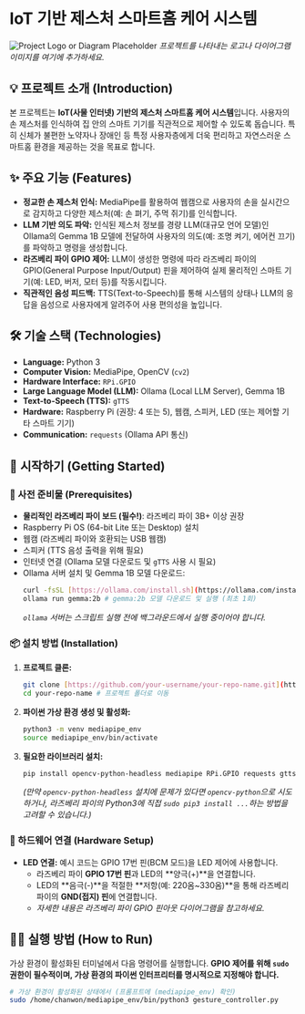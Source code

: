 # IoT 기반 제스처 스마트홈 케어 시스템

![Project Logo or Diagram Placeholder](https://via.placeholder.com/600x300?text=Gesture+Smart+Home+System)
_프로젝트를 나타내는 로고나 다이어그램 이미지를 여기에 추가하세요._

## 💡 프로젝트 소개 (Introduction)

본 프로젝트는 **IoT(사물 인터넷) 기반의 제스처 스마트홈 케어 시스템**입니다. 사용자의 손 제스처를 인식하여 집 안의 스마트 기기를 직관적으로 제어할 수 있도록 돕습니다. 특히 신체가 불편한 노약자나 장애인 등 특정 사용자층에게 더욱 편리하고 자연스러운 스마트홈 환경을 제공하는 것을 목표로 합니다.

## ✨ 주요 기능 (Features)

* **정교한 손 제스처 인식:** MediaPipe를 활용하여 웹캠으로 사용자의 손을 실시간으로 감지하고 다양한 제스처(예: 손 펴기, 주먹 쥐기)를 인식합니다.
* **LLM 기반 의도 파악:** 인식된 제스처 정보를 경량 LLM(대규모 언어 모델)인 Ollama의 Gemma 1B 모델에 전달하여 사용자의 의도(예: 조명 켜기, 에어컨 끄기)를 파악하고 명령을 생성합니다.
* **라즈베리 파이 GPIO 제어:** LLM이 생성한 명령에 따라 라즈베리 파이의 GPIO(General Purpose Input/Output) 핀을 제어하여 실제 물리적인 스마트 기기(예: LED, 버저, 모터 등)를 작동시킵니다.
* **직관적인 음성 피드백:** TTS(Text-to-Speech)를 통해 시스템의 상태나 LLM의 응답을 음성으로 사용자에게 알려주어 사용 편의성을 높입니다.

## 🛠️ 기술 스택 (Technologies)

* **Language:** Python 3
* **Computer Vision:** MediaPipe, OpenCV (`cv2`)
* **Hardware Interface:** `RPi.GPIO`
* **Large Language Model (LLM):** Ollama (Local LLM Server), Gemma 1B
* **Text-to-Speech (TTS):** `gTTS`
* **Hardware:** Raspberry Pi (권장: 4 또는 5), 웹캠, 스피커, LED (또는 제어할 기타 스마트 기기)
* **Communication:** `requests` (Ollama API 통신)

## 🚀 시작하기 (Getting Started)

### 📝 사전 준비물 (Prerequisites)

* **물리적인 라즈베리 파이 보드 (필수!)**: 라즈베리 파이 3B+ 이상 권장
* Raspberry Pi OS (64-bit Lite 또는 Desktop) 설치
* 웹캠 (라즈베리 파이와 호환되는 USB 웹캠)
* 스피커 (TTS 음성 출력을 위해 필요)
* 인터넷 연결 (Ollama 모델 다운로드 및 `gTTS` 사용 시 필요)
* Ollama 서버 설치 및 Gemma 1B 모델 다운로드:
    ```bash
    curl -fsSL [https://ollama.com/install.sh](https://ollama.com/install.sh) | sh
    ollama run gemma:2b # gemma:2b 모델 다운로드 및 실행 (최초 1회)
    ```
    _`ollama` 서버는 스크립트 실행 전에 백그라운드에서 실행 중이어야 합니다._

### 📦 설치 방법 (Installation)

1.  **프로젝트 클론:**
    ```bash
    git clone [https://github.com/your-username/your-repo-name.git](https://github.com/your-username/your-repo-name.git) # 본인의 깃허브 경로로 변경
    cd your-repo-name # 프로젝트 폴더로 이동
    ```

2.  **파이썬 가상 환경 생성 및 활성화:**
    ```bash
    python3 -m venv mediapipe_env
    source mediapipe_env/bin/activate
    ```

3.  **필요한 라이브러리 설치:**
    ```bash
    pip install opencv-python-headless mediapipe RPi.GPIO requests gtts
    ```
    _(만약 `opencv-python-headless` 설치에 문제가 있다면 `opencv-python`으로 시도하거나, 라즈베리 파이의 Python3에 직접 `sudo pip3 install ...`하는 방법을 고려할 수 있습니다.)_

### 🔌 하드웨어 연결 (Hardware Setup)

* **LED 연결:** 예시 코드는 GPIO 17번 핀(BCM 모드)을 LED 제어에 사용합니다.
    * 라즈베리 파이 **GPIO 17번 핀**과 LED의 **양극(+)**을 연결합니다.
    * LED의 **음극(-)**을 적절한 **저항(예: 220옴~330옴)**을 통해 라즈베리 파이의 **GND(접지) 핀**에 연결합니다.
    * _자세한 내용은 라즈베리 파이 GPIO 핀아웃 다이어그램을 참고하세요._

## 🏃‍♂️ 실행 방법 (How to Run)

가상 환경이 활성화된 터미널에서 다음 명령어를 실행합니다. **GPIO 제어를 위해 `sudo` 권한이 필수적이며, 가상 환경의 파이썬 인터프리터를 명시적으로 지정해야 합니다.**

```bash
# 가상 환경이 활성화된 상태에서 (프롬프트에 (mediapipe_env) 확인)
sudo /home/chanwon/mediapipe_env/bin/python3 gesture_controller.py
